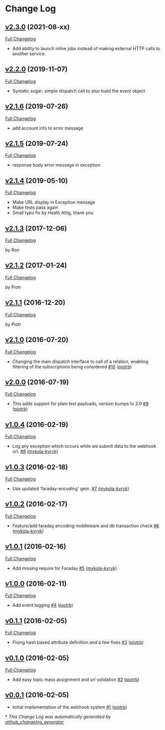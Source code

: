 # Change Log

## [v2.3.0](https://github.com/payrollhero/webhook_system/tree/v2.3.0) (2021-08-xx)
[Full Changelog](https://github.com/payrollhero/webhook_system/compare/v2.2.0...v2.3.0)

* Add ability to launch inline jobs instead of making external HTTP calls to another service.

## [v2.2.0](https://github.com/payrollhero/webhook_system/tree/v2.2.0) (2019-11-07)
[Full Changelog](https://github.com/payrollhero/webhook_system/compare/v2.1.6...v2.2.0)

* Syntatic sugar: simple dispatch call to also build the event object

## [v2.1.6](https://github.com/payrollhero/webhook_system/tree/v2.1.6) (2019-07-26)
[Full Changelog](https://github.com/payrollhero/webhook_system/compare/v2.1.5...v2.1.6)

* add account info to error message

## [v2.1.5](https://github.com/payrollhero/webhook_system/tree/v2.1.5) (2019-07-24)
[Full Changelog](https://github.com/payrollhero/webhook_system/compare/v2.1.4...v2.1.5)

* response body error message in exception

## [v2.1.4](https://github.com/payrollhero/webhook_system/tree/v2.1.4) (2019-05-10)
[Full Changelog](https://github.com/payrollhero/webhook_system/compare/v2.1.3...v2.1.4)

* Make URL display in Exception message
* Make tests pass again
* Small typo fix by Heath Attig, thank you

## [v2.1.3](https://github.com/payrollhero/webhook_system/tree/v2.1.3) (2017-12-06)
[Full Changelog](https://github.com/payrollhero/webhook_system/compare/v2.1.2...v2.1.3)

by Ron

## [v2.1.2](https://github.com/payrollhero/webhook_system/tree/v2.1.2) (2017-01-24)
[Full Changelog](https://github.com/payrollhero/webhook_system/compare/v2.1.1...v2.1.2)

by Piotr

## [v2.1.1](https://github.com/payrollhero/webhook_system/tree/v2.1.1) (2016-12-20)
[Full Changelog](https://github.com/payrollhero/webhook_system/compare/v2.1.0...v2.1.1)

by Piotr

## [v2.1.0](https://github.com/payrollhero/webhook_system/tree/v2.1.0) (2016-07-20)
[Full Changelog](https://github.com/payrollhero/webhook_system/compare/v2.0.0...v2.1.0)

- Changing the main dispatch interface to call of a relation, enabling filtering of the subscriptions being considered [\#10](https://github.com/payrollhero/webhook_system/pull/10) ([piotrb](https://github.com/piotrb))

## [v2.0.0](https://github.com/payrollhero/webhook_system/tree/v2.0.0) (2016-07-19)
[Full Changelog](https://github.com/payrollhero/webhook_system/compare/v1.0.4...v2.0.0)

- This adds support for plain text payloads, version bumps to 2.0 [\#9](https://github.com/payrollhero/webhook_system/pull/9) ([piotrb](https://github.com/piotrb))

## [v1.0.4](https://github.com/payrollhero/webhook_system/tree/v1.0.4) (2016-02-19)
[Full Changelog](https://github.com/payrollhero/webhook_system/compare/v1.0.3...v1.0.4)

- Log any exception which occurs while we submit data to the webhook url. [\#8](https://github.com/payrollhero/webhook_system/pull/8) ([mykola-kyryk](https://github.com/mykola-kyryk))

## [v1.0.3](https://github.com/payrollhero/webhook_system/tree/v1.0.3) (2016-02-18)
[Full Changelog](https://github.com/payrollhero/webhook_system/compare/v1.0.2...v1.0.3)

- Use updated 'faraday-encoding' gem. [\#7](https://github.com/payrollhero/webhook_system/pull/7) ([mykola-kyryk](https://github.com/mykola-kyryk))

## [v1.0.2](https://github.com/payrollhero/webhook_system/tree/v1.0.2) (2016-02-17)
[Full Changelog](https://github.com/payrollhero/webhook_system/compare/v1.0.1...v1.0.2)

- Feature/add faraday encoding middleware and db transaction check [\#6](https://github.com/payrollhero/webhook_system/pull/6) ([mykola-kyryk](https://github.com/mykola-kyryk))

## [v1.0.1](https://github.com/payrollhero/webhook_system/tree/v1.0.1) (2016-02-16)
[Full Changelog](https://github.com/payrollhero/webhook_system/compare/v1.0.0...v1.0.1)

- Add missing require for Faraday [\#5](https://github.com/payrollhero/webhook_system/pull/5) ([mykola-kyryk](https://github.com/mykola-kyryk))

## [v1.0.0](https://github.com/payrollhero/webhook_system/tree/v1.0.0) (2016-02-11)
[Full Changelog](https://github.com/payrollhero/webhook_system/compare/v0.1.1...v1.0.0)

- Add event logging [\#4](https://github.com/payrollhero/webhook_system/pull/4) ([piotrb](https://github.com/piotrb))

## [v0.1.1](https://github.com/payrollhero/webhook_system/tree/v0.1.1) (2016-02-05)
[Full Changelog](https://github.com/payrollhero/webhook_system/compare/v0.1.0...v0.1.1)

- Fixing hash based attribute definition and a few fixes [\#3](https://github.com/payrollhero/webhook_system/pull/3) ([piotrb](https://github.com/piotrb))

## [v0.1.0](https://github.com/payrollhero/webhook_system/tree/v0.1.0) (2016-02-05)
[Full Changelog](https://github.com/payrollhero/webhook_system/compare/v0.0.1...v0.1.0)

- Add easy topic mass assignment and url validation [\#2](https://github.com/payrollhero/webhook_system/pull/2) ([piotrb](https://github.com/piotrb))

## [v0.0.1](https://github.com/payrollhero/webhook_system/tree/v0.0.1) (2016-02-05)
- Initial implementation of the webhook system [\#1](https://github.com/payrollhero/webhook_system/pull/1) ([piotrb](https://github.com/piotrb))



\* *This Change Log was automatically generated by [github_changelog_generator](https://github.com/skywinder/Github-Changelog-Generator)*
